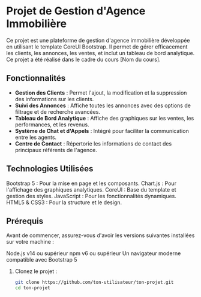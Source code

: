 # Projet de Gestion d'Agence Immobilière

Ce projet est une plateforme de gestion d'agence immobilière développée en utilisant le template CoreUI Bootstrap. Il permet de gérer efficacement les clients, les annonces, les ventes, et inclut un tableau de bord analytique. Ce projet a été réalisé dans le cadre du cours [Nom du cours].

## Fonctionnalités

- **Gestion des Clients** : Permet l'ajout, la modification et la suppression des informations sur les clients.
- **Suivi des Annonces** : Affiche toutes les annonces avec des options de filtrage et de recherche avancées.
- **Tableau de Bord Analytique** : Affiche des graphiques sur les ventes, les performances, et les revenus.
- **Système de Chat et d'Appels** : Intégré pour faciliter la communication entre les agents.
- **Centre de Contact** : Répertorie les informations de contact des principaux référents de l'agence.

## Technologies Utilisées
Bootstrap 5 : Pour la mise en page et les composants.
Chart.js : Pour l'affichage des graphiques analytiques.
CoreUI : Base du template et gestion des styles.
JavaScript : Pour les fonctionnalités dynamiques.
HTML5 & CSS3 : Pour la structure et le design.

## Prérequis
Avant de commencer, assurez-vous d'avoir les versions suivantes installées sur votre machine :

Node.js v14 ou supérieur
npm v6 ou supérieur
Un navigateur moderne compatible avec Bootstrap 5

1. Clonez le projet :
   ```bash
   git clone https://github.com/ton-utilisateur/ton-projet.git
   cd ton-projet
